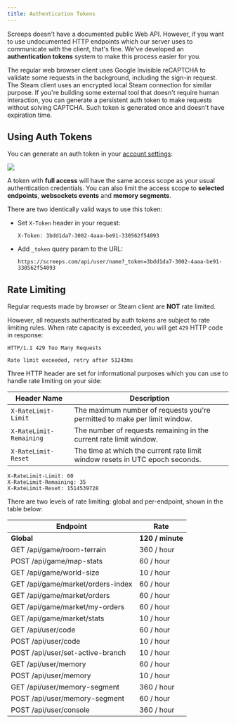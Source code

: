```yaml
---
title: Authentication Tokens
---
```


Screeps doesn't have a documented public Web API. However, if you want to use undocumented HTTP endpoints which our server uses to communicate with the client, that's fine. We've developed an **authentication tokens** system to make this process easier for you.

The regular web browser client uses Google Invisible reCAPTCHA to validate some requests in the background, including the sign-in request. The Steam client uses an encrypted local Steam connection for similar purpose. If you're building some external tool that doesn't require human interaction, you can generate a persistent auth token to make requests without solving CAPTCHA. Such token is generated once and doesn't have expiration time. 

## Using Auth Tokens

You can generate an auth token in your [account settings](https://screeps.com/a/#!/account/auth-tokens):

![](img/auth_tokens.png) 

A token with **full access** will have the same access scope as your usual authentication credentials. You can also limit the access scope to **selected endpoints**, **websockets events** and **memory segments**.

There are two identically valid ways to use this token:

* Set `X-Token` header in your request:
   ```
   X-Token: 3bdd1da7-3002-4aaa-be91-330562f54093
   ```     
   
* Add `_token` query param to the URL:
   ```
   https://screeps.com/api/user/name?_token=3bdd1da7-3002-4aaa-be91-330562f54093
   ```
 
## Rate Limiting

Regular requests made by browser or Steam client are **NOT** rate limited.

However, all requests authenticated by auth tokens are subject to rate limiting rules. When rate capacity is exceeded, you will get `429` HTTP code in response:

```
HTTP/1.1 429 Too Many Requests

Rate limit exceeded, retry after 51243ms
```

Three HTTP header are set for informational purposes which you can use to handle rate limiting on your side:

| Header Name | Description |
|-|-|
| `X-RateLimit-Limit` | The maximum number of requests you're permitted to make per limit window. |
| <nobr>`X-RateLimit-Remaining`</nobr> | The number of requests remaining in the current rate limit window. |
| `X-RateLimit-Reset` | The time at which the current rate limit window resets in UTC epoch seconds. |

```
X-RateLimit-Limit: 60
X-RateLimit-Remaining: 35
X-RateLimit-Reset: 1514539728
```

There are two levels of rate limiting: global and per-endpoint, shown in the table below:

| Endpoint | Rate |
|----------|------|
| **Global**   | **120 / minute** |
| GET /api/game/room-terrain | 360 / hour |
| POST /api/game/map-stats | 60 / hour |
| GET /api/game/world-size | 10 / hour |
| GET /api/game/market/orders-index | 60 / hour |
| GET /api/game/market/orders | 60 / hour |
| GET /api/game/market/my-orders | 60 / hour |
| GET /api/game/market/stats | 10 / hour |
| GET /api/user/code | 60 / hour |
| POST /api/user/code | 10 / hour |
| POST /api/user/set-active-branch | 10 / hour |
| GET /api/user/memory | 60 / hour |
| POST /api/user/memory | 10 / hour |
| GET /api/user/memory-segment | 360 / hour |
| POST /api/user/memory-segment | 60 / hour |
| POST /api/user/console | 360 / hour | 
